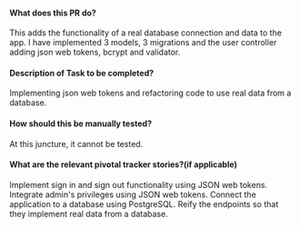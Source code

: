 #### What does this PR do?
This adds the functionality of a real database connection and data to the app. 
I have implemented 3 models, 3 migrations and the user controller adding json web tokens,
 bcrypt and validator.

#### Description of Task to be completed?
Implementing json web tokens and refactoring code to use real data from a database.

#### How should this be manually tested?
At this juncture, it cannot be tested.

#### What are the relevant pivotal tracker stories?(if applicable)
Implement sign in and sign out functionality using JSON web tokens.
Integrate admin's privileges using JSON web tokens.
Connect the application to a database using PostgreSQL.
Reify the endpoints so that they implement real data from a database.